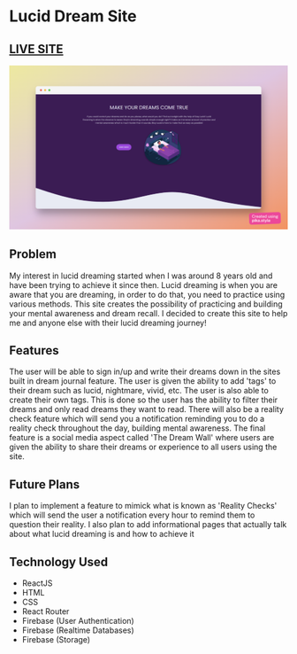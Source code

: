 # Lucid Dream Site
## [LIVE SITE](https://staylucid.netlify.app/)

![Demo site](./src/components/images/demo.png)

## Problem
My interest in lucid dreaming started when I was around 8 years old and have been trying to achieve it since then. Lucid dreaming is when you are aware that you are dreaming, in order to do that, you need to practice using various methods. This site creates the possibility of practicing and building your mental awareness and dream recall. I decided to create this site to help me and anyone else with their lucid dreaming journey!

## Features
The user will be able to sign in/up and write their dreams down in the sites built in dream journal feature. The user is given the ability to add 'tags' to their dream such as lucid, nightmare, vivid, etc. The user is also able to create their own tags. This is done so the user has the ability to filter their dreams and only read dreams they want to read. There will also be a reality check feature which will send you a notification reminding you to do a reality check throughout the day, building mental awareness. The final feature is a social media aspect called 'The Dream Wall' where users are given the ability to share their dreams or experience to all users using the site.

## Future Plans
I plan to implement a feature to mimick what is known as 'Reality Checks' which will send the user a notification every hour to remind them to question their reality. I also plan to add informational pages that actually talk about what lucid dreaming is and how to achieve it

## Technology Used
- ReactJS
- HTML
- CSS
- React Router
- Firebase (User Authentication)
- Firebase (Realtime Databases)
- Firebase (Storage)
